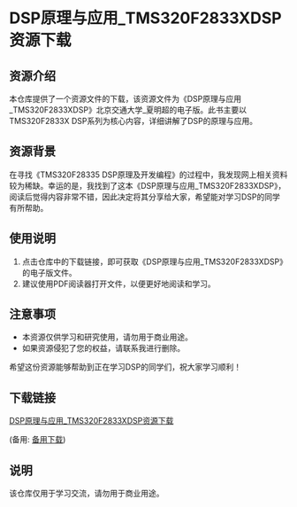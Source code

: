 # DSP原理与应用_TMS320F2833XDSP 资源下载

## 资源介绍

本仓库提供了一个资源文件的下载，该资源文件为《DSP原理与应用_TMS320F2833XDSP》北京交通大学_夏明超的电子版。此书主要以TMS320F2833X DSP系列为核心内容，详细讲解了DSP的原理与应用。

## 资源背景

在寻找《TMS320F28335 DSP原理及开发编程》的过程中，我发现网上相关资料较为稀缺。幸运的是，我找到了这本《DSP原理与应用_TMS320F2833XDSP》，阅读后觉得内容非常不错，因此决定将其分享给大家，希望能对学习DSP的同学有所帮助。

## 使用说明

1. 点击仓库中的下载链接，即可获取《DSP原理与应用_TMS320F2833XDSP》的电子版文件。
2. 建议使用PDF阅读器打开文件，以便更好地阅读和学习。

## 注意事项

- 本资源仅供学习和研究使用，请勿用于商业用途。
- 如果资源侵犯了您的权益，请联系我进行删除。

希望这份资源能够帮助到正在学习DSP的同学们，祝大家学习顺利！

## 下载链接
[DSP原理与应用_TMS320F2833XDSP资源下载](https://pan.quark.cn/s/a1254f27172c) 

(备用: [备用下载](https://pan.baidu.com/s/1SybEGLSjh-GpiXdI4HyDpw?pwd=1234))

## 说明

该仓库仅用于学习交流，请勿用于商业用途。
